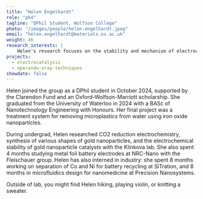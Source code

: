 ```yaml
---
title: "Helen Engelhardt"
role: "phd"
tagline: "DPhil Student, Wolfson College"
photo: "/images/people/helen-engelhardt.jpeg"
email: "helen.engelhardt@materials.ox.ac.uk"
weight: 46
research_interests: |
    Helen's research focuses on the stability and mechanism of electrochemical reactions on alloyed nanoparticle catalysts. Helen is specifically interested in designing earth abundant catalysts for more economical and sustainable HER and OER. An engineer by training, Helen is committed to working on systems that can be applied for the transition to net zero emissions. 
projects:
  - electrocatalysis
  - operando-xray-techniques
showdate: false
---
```


Helen joined the group as a DPhil student in October 2024, supported by the Clarendon Fund and an Oxford-Wolfson-Marriott scholarship. She graduated from the University of Waterloo in 2024 with a BASc of Nanotechnology Engineering with Honours. Her final project was a treatment system for removing microplastics from water using iron oxide nanoparticles.

During undergrad, Helen researched CO2 reduction electrochemistry, synthesis of various shapes of gold nanoparticles, and the electrochemical stability of gold nanoparticle catalysts with the Klinkova lab. She also spent 4 months studying metal foil battery electrodes at NRC-Nano with the Fleischauer group. Helen has also interned in industry: she spent 8 months working on separation of Co and Ni for battery recycling at SiTration, and 8 months in microfluidics design for nanomedicine at Precision Nanosystems.

Outside of lab, you might find Helen hiking, playing violin, or knitting a sweater.
